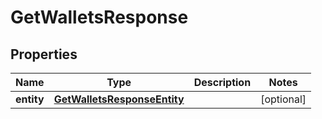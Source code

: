 

# GetWalletsResponse


## Properties

| Name | Type | Description | Notes |
|------------ | ------------- | ------------- | -------------|
|**entity** | [**GetWalletsResponseEntity**](GetWalletsResponseEntity.md) |  |  [optional] |



